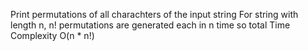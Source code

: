 Print permutations of all charachters of the input string
For string with length n, n! permutations are generated 
each in n time so total Time Complexity O(n * n!)

